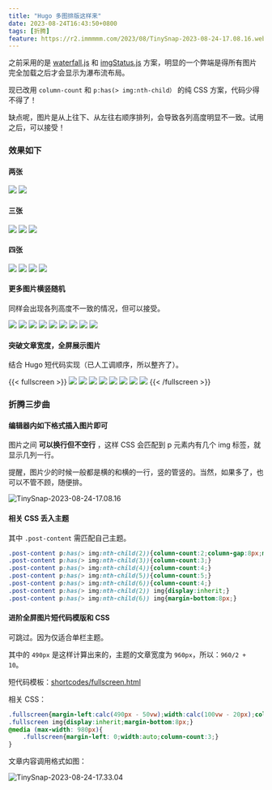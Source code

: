 ```yaml
---
title: "Hugo 多图排版这样来"
date: 2023-08-24T16:43:50+0800
tags: [折腾]
feature: https://r2.immmmm.com/2023/08/TinySnap-2023-08-24-17.08.16.webp
---
```


之前采用的是 [waterfall.js](https://github.com/raphamorim/waterfall.js) 和 [imgStatus.js](https://github.com/raphamorim/imgStatus) 方案，明显的一个弊端是得所有图片完全加载之后才会显示为瀑布流布局。

现已改用 `column-count` 和 `p:has(> img:nth-child）` 的纯 CSS 方案，代码少得不得了！

缺点呢，图片是从上往下、从左往右顺序排列，会导致各列高度明显不一致。试用之后，可以接受！

<!--more-->

### 效果如下

#### 两张

![](https://cn.bing.com/th?id=OHR.SessileOaks_EN-US1487454928_1280x768.jpg)
![](https://cn.bing.com/th?id=OHR.InscriptionWall_EN-US1392173431_1280x768.jpg)

#### 三张

![](https://cn.bing.com/th?id=OHR.DonkeyFeast_EN-US1153850805_1280x768.jpg)
![](https://cn.bing.com/th?id=OHR.RumeliHisari_EN-US4800002879_1280x768.jpg)
![](https://cn.bing.com/th?id=OHR.BisonWindCave_EN-US4537340482_1280x768.jpg)

#### 四张

![](https://cn.bing.com/th?id=OHR.Umschreibung_EN-US4693850900_768x1280.jpg)
![](https://cn.bing.com/th?id=OHR.HummockIce_EN-US4606231645_768x1280.jpg)
![](https://cn.bing.com/th?id=OHR.DonkeyFeast_EN-US1153850805_768x1280.jpg)
![](https://cn.bing.com/th?id=OHR.Breckenridge_EN-US4460042968_768x1280.jpg)

#### 更多图片横竖随机

同样会出现各列高度不一致的情况，但可以接受。

![](https://cn.bing.com/th?id=OHR.Breckenridge_EN-US4460042968_768x1280.jpg)
![](https://cn.bing.com/th?id=OHR.BisonWindCave_EN-US4537340482_1280x768.jpg)
![](https://cn.bing.com/th?id=OHR.Umschreibung_EN-US4693850900_768x1280.jpg)
![](https://cn.bing.com/th?id=OHR.DonkeyFeast_EN-US1153850805_768x1280.jpg)
![](https://cn.bing.com/th?id=OHR.SessileOaks_EN-US1487454928_1280x768.jpg)
![](https://cn.bing.com/th?id=OHR.DonkeyFeast_EN-US1153850805_1280x768.jpg)
![](https://cn.bing.com/th?id=OHR.RumeliHisari_EN-US4800002879_1280x768.jpg)
![](https://cn.bing.com/th?id=OHR.InscriptionWall_EN-US1392173431_1280x768.jpg)
![](https://cn.bing.com/th?id=OHR.HummockIce_EN-US4606231645_768x1280.jpg)

#### 突破文章宽度，全屏展示图片

结合 Hugo 短代码实现（已人工调顺序，所以整齐了）。

{{< fullscreen >}}
![](https://cn.bing.com/th?id=OHR.Breckenridge_EN-US4460042968_768x1280.jpg)
![](https://cn.bing.com/th?id=OHR.BisonWindCave_EN-US4537340482_1280x768.jpg)
![](https://cn.bing.com/th?id=OHR.SessileOaks_EN-US1487454928_1280x768.jpg)
![](https://cn.bing.com/th?id=OHR.DonkeyFeast_EN-US1153850805_768x1280.jpg)
![](https://cn.bing.com/th?id=OHR.Umschreibung_EN-US4693850900_768x1280.jpg)
![](https://cn.bing.com/th?id=OHR.RumeliHisari_EN-US4800002879_1280x768.jpg)
![](https://cn.bing.com/th?id=OHR.InscriptionWall_EN-US1392173431_1280x768.jpg)
![](https://cn.bing.com/th?id=OHR.HummockIce_EN-US4606231645_768x1280.jpg)
{{< /fullscreen >}}

### 折腾三步曲

#### 编辑器内如下格式插入图片即可

图片之间 **可以换行但不空行** ，这样 CSS 会匹配到 p 元素内有几个 img 标签，就显示几列一行。

提醒，图片少的时候一般都是横的和横的一行，竖的管竖的。当然，如果多了，也可以不管不顾，随便排。

![TinySnap-2023-08-24-17.08.16](https://r2.immmmm.com/2023/08/TinySnap-2023-08-24-17.08.16.webp)

#### 相关 CSS 丢入主题

其中 `.post-content` 需匹配自己主题。

```css
.post-content p:has(> img:nth-child(2)){column-count:2;column-gap:8px;margin:6px 0;}
.post-content p:has(> img:nth-child(3)){column-count:3;}
.post-content p:has(> img:nth-child(4)){column-count:4;}
.post-content p:has(> img:nth-child(5)){column-count:5;}
.post-content p:has(> img:nth-child(6)){column-count:4;}
.post-content p:has(> img:nth-child(2)) img{display:inherit;}
.post-content p:has(> img:nth-child(6)) img{margin-bottom:8px;}
```

#### 进阶全屏图片短代码模版和 CSS 

可跳过。因为仅适合单栏主题。

其中的 `490px` 是这样计算出来的，主题的文章宽度为 `960px`，所以：`960/2 + 10`。

短代码模板：[shortcodes/fullscreen.html](https://github.com/lmm214/immmmm/blob/master/themes/hello-friend/layouts/shortcodes/fullscreen.html)

相关 CSS：

```css
.fullscreen{margin-left:calc(490px - 50vw);width:calc(100vw - 20px);column-count:4;column-gap:6px;}
.fullscreen img{display:inherit;margin-bottom:8px;}
@media (max-width: 980px){
	.fullscreen{margin-left: 0;width:auto;column-count:3;}
}
```

文章内容调用格式如图：

![TinySnap-2023-08-24-17.33.04](https://r2.immmmm.com/2023/08/TinySnap-2023-08-24-17.33.04.webp)